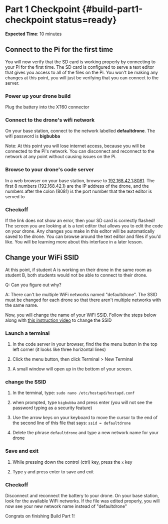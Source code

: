 # Part 1 Checkpoint {#build-part1-checkpoint status=ready}

**Expected Time**: 10 minutes

## Connect to the Pi for the first time

You will now verify that the SD card is working properly by connecting to your Pi for the first time. The SD card is configured to serve a text editor that gives you access to all of the files on the Pi. You won't be making any changes at this point, you will just be verifying that you can connect to the server.

### Power up your drone build

Plug the battery into the XT60 connector

### Connect to the drone's wifi network

On your base station, connect to the network labelled **defaultdrone**. The wifi password is **bigbubba**

Note: At this point you will lose internet access, because you will be connected to the Pi's network. You can disconnect and reconnect to the network at any point without causing issues on the Pi.

### Browse to your drone's code server

In a web browser on your base station, browse to [192.168.42.1:8081](192.168.42.1:8081). The first 8 numbers (192.168.42.1) are the IP address of the drone, and the numbers after the colon (8081) is the port number that the text editor is served to

### Checkoff

If the link does not show an error, then your SD card is correctly flashed! The screen you are looking at is a text editor that allows you to edit the code on your drone. Any changes you make in this editor will be automatically saved to the drone. You can browse around the text editor and files if you'd like. You will be learning more about this interface in a later lesson.

## Change your WiFi SSID

At this point, if student A is working on their drone in the same room as student B, both students would not be able to connect to their drone.

Q: Can you figure out why?

A: There can't be multiple WiFi networks named "defaultdrone". The SSID must be changed for each drone so that there aren't multiple networks with the same name.

Now, you will change the name of your WiFi SSID. Follow the steps below along with [this instruction video](https://drive.google.com/file/d/1HvtKNhsjG_dQt2edeJ40WdhmyO649ZOd/view?usp=sharing) to change the SSID

### Launch a terminal

1. In the code server in your browser, find the the menu button in the top left corner (it looks like three horizontal lines)

1. Click the menu button, then click Terminal > New Terminal

1. A small window will open up in the bottom of your screen.

### change the SSID

1. In the terminal, type: `sudo nano /etc/hostapd/hostapd.conf`

1. when prompted, type `bigbubba` and press enter (you will not see the password typing as a security feature)

1. Use the arrow keys on your keyboard to move the cursor to the end of the second line of this file that says: `ssid = defaultdrone`

1. Delete the phrase `defaultdrone` and type a new network name for your drone

### Save and exit

1. While pressing down the control (ctrl) key, press the `x` key

1. Type `y` and press enter to save and exit

### Checkoff

Disconnect and reconnect the battery to your drone. On your base station, look for the available WiFi networks. If the file was edited properly, you will now see your new network name instead of "defaultdrone"

Congrats on finishing Build Part 1!
